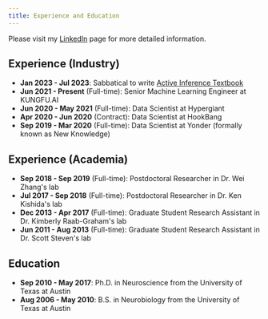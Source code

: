 ```yaml
---
title: Experience and Education
---
```


Please visit my [LinkedIn](https://www.linkedin.com/in/snamjoshi/) page for more detailed information.

## Experience (Industry)

* **Jan 2023 - Jul 2023**: Sabbatical to write [Active Inference Textbook](faif.md)
* **Jun 2021 - Present** (Full-time): Senior Machine Learning Engineer at KUNGFU.AI
* **Jun 2020 - May 2021** (Full-time): Data Scientist at Hypergiant
* **Apr 2020 - Jun 2020** (Contract): Data Scientist at HookBang
* **Sep 2019 - Mar 2020** (Full-time): Data Scientist at Yonder (formally known as New Knowledge)

## Experience (Academia)

* **Sep 2018 - Sep 2019** (Full-time): Postdoctoral Researcher in Dr. Wei Zhang's lab
* **Jul 2017 - Sep 2018** (Full-time): Postdoctoral Researcher in Dr. Ken Kishida's lab
* **Dec 2013 - Apr 2017** (Full-time): Graduate Student Research Assistant in Dr. Kimberly Raab-Graham's lab
* **Jun 2011 - Aug 2013** (Full-time): Graduate Student Research Assistant in Dr. Scott Steven's lab

## Education

* **Sep 2010 - May 2017**: Ph.D. in Neuroscience from the University of Texas at Austin
* **Aug 2006 - May 2010**: B.S. in Neurobiology from the University of Texas at Austin 
